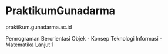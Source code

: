 <!--ppppppppppppppppppppppppppppppppppspppppppppppppppppppppppppppppppppppppppps
pppppppppppppppppppppppppppppppppppppppppppp-->
# PraktikumGunadarma
praktikum.gunadarma.ac.id

Pemrograman Berorientasi Objek - Konsep Teknologi Informasi - Matematika Lanjut 1
